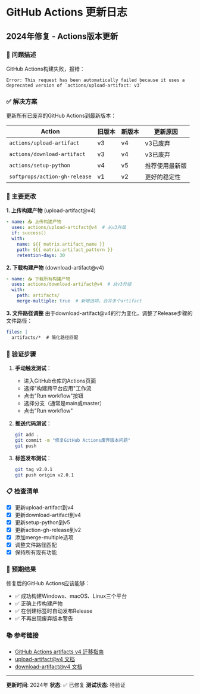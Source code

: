 # GitHub Actions 更新日志

## 2024年修复 - Actions版本更新

### 🐛 问题描述
GitHub Actions构建失败，报错：
```
Error: This request has been automatically failed because it uses a deprecated version of `actions/upload-artifact: v3`
```

### ✅ 解决方案
更新所有已废弃的GitHub Actions到最新版本：

| Action | 旧版本 | 新版本 | 更新原因 |
|--------|--------|--------|----------|
| `actions/upload-artifact` | v3 | v4 | v3已废弃 |
| `actions/download-artifact` | v3 | v4 | v3已废弃 |
| `actions/setup-python` | v4 | v5 | 推荐使用最新版 |
| `softprops/action-gh-release` | v1 | v2 | 更好的稳定性 |

### 🔧 主要更改

**1. 上传构建产物** (upload-artifact@v4)
```yaml
- name: 📤 上传构建产物
  uses: actions/upload-artifact@v4  # 从v3升级
  if: success()
  with:
    name: ${{ matrix.artifact_name }}
    path: ${{ matrix.artifact_pattern }}
    retention-days: 30
```

**2. 下载构建产物** (download-artifact@v4)
```yaml
- name: 📥 下载所有构建产物
  uses: actions/download-artifact@v4  # 从v3升级
  with:
    path: artifacts/
    merge-multiple: true  # 新增选项，合并多个artifact
```

**3. 文件路径调整**
由于download-artifact@v4的行为变化，调整了Release步骤的文件路径：
```yaml
files: |
  artifacts/*  # 简化路径匹配
```

### 🚀 验证步骤

1. **手动触发测试**：
   - 进入GitHub仓库的Actions页面
   - 选择"构建跨平台应用"工作流
   - 点击"Run workflow"按钮
   - 选择分支（通常是main或master）
   - 点击"Run workflow"

2. **推送代码测试**：
   ```bash
   git add .
   git commit -m "修复GitHub Actions废弃版本问题"
   git push
   ```

3. **标签发布测试**：
   ```bash
   git tag v2.0.1
   git push origin v2.0.1
   ```

### 📋 检查清单

- [x] 更新upload-artifact到v4
- [x] 更新download-artifact到v4
- [x] 更新setup-python到v5
- [x] 更新action-gh-release到v2
- [x] 添加merge-multiple选项
- [x] 调整文件路径匹配
- [x] 保持所有现有功能

### 🎯 预期结果

修复后的GitHub Actions应该能够：
- ✅ 成功构建Windows、macOS、Linux三个平台
- ✅ 正确上传构建产物
- ✅ 在创建标签时自动发布Release
- ✅ 不再出现废弃版本警告

### 📚 参考链接

- [GitHub Actions artifacts v4 迁移指南](https://github.blog/changelog/2024-04-16-deprecation-notice-v3-of-the-artifact-actions/)
- [upload-artifact@v4 文档](https://github.com/actions/upload-artifact/tree/v4)
- [download-artifact@v4 文档](https://github.com/actions/download-artifact/tree/v4)

---

**更新时间**: 2024年
**状态**: ✅ 已修复
**测试状态**: 待验证 